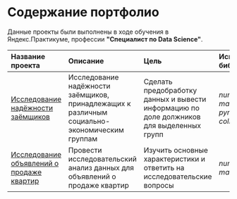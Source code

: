 # Содержание портфолио

Данные проекты были выполнены в ходе обучения в Яндекс.Практикуме, профессии **"Специалист по Data Science"**.

| Название проекта | Описание | Цель | Используемые библиотеки |
| :---------------------- | :---------------------- | :---------------------- | :---------------------- |
| [Исследование надёжности заёмщиков](1_clients_credit_rating) | Исследование надёжности заёмщиков, принадлежащих к различным социально-экономическим группам | Сделать предобработку данных и вывести информацию по доле должников для выделенных групп | *numpy*, *pandas*, *matplotlib*, *pymystem3*, *collections*|
| [Исследование объявлений о продаже квартир](2_sales_apartments_spb)| Провести исследовательский анализ данных для объявлений о продаже квартир | Изучить основные характеристики и ответить на исследовательские вопросы | *numpy*, *pandas*, *matplotlib*

